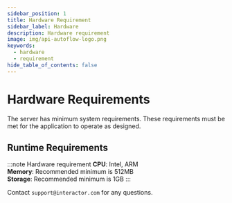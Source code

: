 ```yaml
---
sidebar_position: 1
title: Hardware Requirement
sidebar_label: Hardware
description: Hardware requirement
image: img/api-autoflow-logo.png
keywords:
  - hardware
  - requirement
hide_table_of_contents: false
---
```


# Hardware Requirements

The server has minimum system requirements. These requirements must be met for the application to operate as designed.

## Runtime Requirements

:::note Hardware requirement
**CPU**: Intel, ARM <br />
**Memory**: Recommended minimum is 512MB <br />
**Storage**: Recommended minimum is 1GB
:::

Contact `support@interactor.com` for any questions.